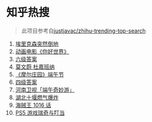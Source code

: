 # 知乎热搜

> 此项目参考自[justjavac/zhihu-trending-top-search](https://github.com/justjavac/zhihu-trending-top-search/blob/main/utils.ts)

<!-- BEGIN -->
  <!-- 最后更新时间:Sun Jun 13 2021 14:08:58 GMT+0000 (Coordinated Universal Time) -->
  1. [埃里克森突然倒地](https://www.zhihu.com/search?q=埃里克森)
1. [动画电影《你好世界》](https://www.zhihu.com/search?q=你好世界)
1. [六级答案](https://www.zhihu.com/search?q=六级答案)
1. [莫文蔚 杜嘉班纳](https://www.zhihu.com/search?q=莫文蔚)
1. [《摩尔庄园》端午节](https://www.zhihu.com/search?q=摩尔庄园)
1. [四级答案](https://www.zhihu.com/search?q=四级答案)
1. [河南卫视「端午奇妙游」](https://www.zhihu.com/search?q=端午奇妙游)
1. [湖北十堰燃气爆炸](https://www.zhihu.com/search?q=十堰燃气爆炸)
1. [海贼王 1016 话](https://www.zhihu.com/search?q=海贼王)
1. [PS5 游戏瑞奇与叮当](https://www.zhihu.com/search?q=瑞奇与叮当)
  <!-- END -->